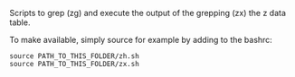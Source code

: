 Scripts to grep (zg) and execute the output of the grepping (zx) the z data table.

To make available, simply source for example by adding to the bashrc:

```
source PATH_TO_THIS_FOLDER/zh.sh
source PATH_TO_THIS_FOLDER/zx.sh
```
